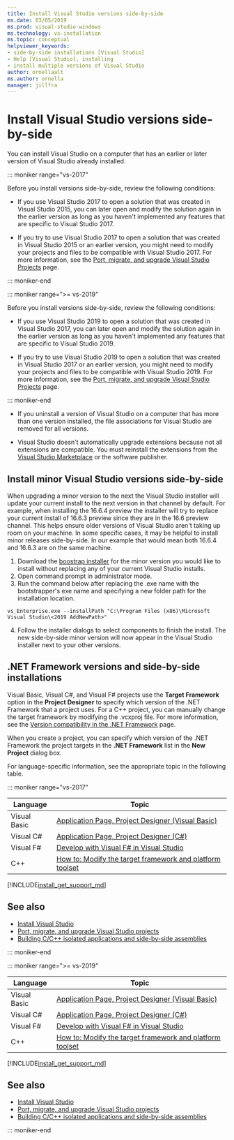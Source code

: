 ```yaml
---
title: Install Visual Studio versions side-by-side
ms.date: 03/05/2019
ms.prod: visual-studio-windows
ms.technology: vs-installation
ms.topic: conceptual
helpviewer_keywords:
- side-by-side installations [Visual Studio]
- Help [Visual Studio], installing
- install multiple versions of Visual Studio
author: ornellaalt
ms.author: ornella
manager: jillfra
---
```

# Install Visual Studio versions side-by-side

You can install Visual Studio on a computer that has an earlier or later version of Visual Studio already installed.

::: moniker range="vs-2017"

Before you install versions side-by-side, review the following conditions:

* If you use Visual Studio 2017 to open a solution that was created in Visual Studio 2015, you can later open and modify the solution again in the earlier version as long as you haven't implemented any features that are specific to Visual Studio 2017.

* If you try to use Visual Studio 2017 to open a solution that was created in Visual Studio 2015 or an earlier version, you might need to modify your projects and files to be compatible with Visual Studio 2017. For more information, see the [Port, migrate, and upgrade Visual Studio Projects](../porting/port-migrate-and-upgrade-visual-studio-projects.md?view=vs-2017) page.

::: moniker-end

::: moniker range=">= vs-2019"

Before you install versions side-by-side, review the following conditions:

* If you use Visual Studio 2019 to open a solution that was created in Visual Studio 2017, you can later open and modify the solution again in the earlier version as long as you haven't implemented any features that are specific to Visual Studio 2019.

* If you try to use Visual Studio 2019 to open a solution that was created in Visual Studio 2017 or an earlier version, you might need to modify your projects and files to be compatible with Visual Studio 2019. For more information, see the [Port, migrate, and upgrade Visual Studio Projects](../porting/port-migrate-and-upgrade-visual-studio-projects.md) page.

::: moniker-end

* If you uninstall a version of Visual Studio on a computer that has more than one version installed, the file associations for Visual Studio are removed for all versions.

* Visual Studio doesn't automatically upgrade extensions because not all extensions are compatible. You must reinstall the extensions from the [Visual Studio Marketplace](https://marketplace.visualstudio.com/) or the software publisher.

## Install minor Visual Studio versions side-by-side

When upgrading a minor version to the next the Visual Studio installer will update your current install to the next version in that channel by default. For example, when installing the 16.6.4 preview the installer will try to replace your current install of 16.6.3 preview since they are in the 16.6 preview channel. This helps ensure older versions of Visual Studio aren't taking up room on your machine. In some specific cases, it may be helpful to install minor releases side-by-side. In our example that would mean both 16.6.4 and 16.6.3 are on the same machine.

1. Download the [boostrap installer](https://docs.microsoft.com/visualstudio/releases/2019/history#installing-an-earlier-release) for the minor version you would like to install without replacing any of your current Visual Studio installs.
2. Open command prompt in administrator mode.
3. Run the command below after replacing the .exe name with the bootstrapper's exe name and specifying a new folder path for the installation location. 
```
vs_Enterprise.exe --installPath "C:\Program Files (x86)\Microsoft Visual Studio\<2019 AddNewPath>"
```
4. Follow the installer dialogs to select components to finish the install. The new side-by-side minor version will now appear in the Visual Studio installer next to your other versions.

## .NET Framework versions and side-by-side installations

Visual Basic, Visual C#, and Visual F# projects use the **Target Framework** option in the **Project Designer** to specify which version of the .NET Framework that a project uses. For a C++ project, you can manually change the target framework by modifying the .vcxproj file. For more information, see the [Version compatibility in the .NET Framework](/dotnet/framework/migration-guide/version-compatibility) page.

When you create a project, you can specify which version of the .NET Framework the project targets in the **.NET Framework** list in the **New Project** dialog box.

For language-specific information, see the appropriate topic in the following table.

::: moniker range="vs-2017"

| Language | Topic |
|--------------|-----------|
| Visual Basic | [Application Page, Project Designer (Visual Basic)](../ide/reference/application-page-project-designer-visual-basic.md?view=vs-2017) |
| Visual C# | [Application Page, Project Designer (C#)](../ide/reference/application-page-project-designer-csharp.md?view=vs-2017) |
| Visual F# | [Develop with Visual F# in Visual Studio](../ide/fsharp-visual-studio.md?view=vs-2017) |
|C++ | [How to: Modify the target framework and platform toolset](/cpp/build/how-to-modify-the-target-framework-and-platform-toolset/) |

[!INCLUDE[install_get_support_md](includes/install_get_support_md.md)]

## See also

* [Install Visual Studio](install-visual-studio.md?view=vs-2017)
* [Port, migrate, and upgrade Visual Studio projects](../porting/port-migrate-and-upgrade-visual-studio-projects.md?view=vs-2017)
* [Building C/C++ isolated applications and side-by-side assemblies](/cpp/build/building-c-cpp-isolated-applications-and-side-by-side-assemblies/)

::: moniker-end

::: moniker range=">= vs-2019"

| Language | Topic |
|--------------|-----------|
| Visual Basic | [Application Page, Project Designer (Visual Basic)](../ide/reference/application-page-project-designer-visual-basic.md) |
| Visual C# | [Application Page, Project Designer (C#)](../ide/reference/application-page-project-designer-csharp.md) |
| Visual F# | [Develop with Visual F# in Visual Studio](../ide/fsharp-visual-studio.md) |
| C++ | [How to: Modify the target framework and platform toolset](/cpp/build/how-to-modify-the-target-framework-and-platform-toolset/) |

[!INCLUDE[install_get_support_md](includes/install_get_support_md.md)]

## See also

* [Install Visual Studio](install-visual-studio.md)
* [Port, migrate, and upgrade Visual Studio projects](../porting/port-migrate-and-upgrade-visual-studio-projects.md)
* [Building C/C++ isolated applications and side-by-side assemblies](/cpp/build/building-c-cpp-isolated-applications-and-side-by-side-assemblies/)

::: moniker-end
